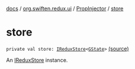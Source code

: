 [docs](../../index.md) / [org.swiften.redux.ui](../index.md) / [PropInjector](index.md) / [store](./store.md)

# store

`private val store: `[`IReduxStore`](../../org.swiften.redux.core/-i-redux-store.md)`<`[`GState`](index.md#GState)`>` [(source)](https://github.com/protoman92/KotlinRedux/tree/master/common/common-ui/src/main/kotlin/org/swiften/redux/ui/Injector.kt#L164)

An [IReduxStore](../../org.swiften.redux.core/-i-redux-store.md) instance.

